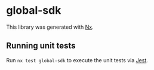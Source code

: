 # global-sdk

This library was generated with [Nx](https://nx.dev).

## Running unit tests

Run `nx test global-sdk` to execute the unit tests via [Jest](https://jestjs.io).

